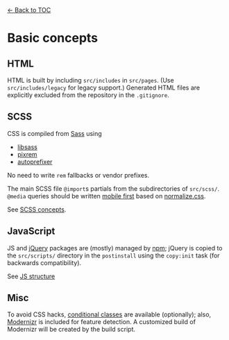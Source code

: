 [← Back to TOC](TOC.md)

# Basic concepts

## HTML

HTML is built by including `src/includes` in `src/pages`. (Use `src/includes/legacy` for legacy support.) Generated HTML files are explicitly excluded from the repository in the `.gitignore`.

## SCSS

CSS is compiled from [Sass](http://sass-lang.com) using

* [libsass](http://libsass.org)
* [pixrem](https://github.com/robwierzbowski/node-pixrem)
* [autoprefixer](https://github.com/nDmitry/grunt-autoprefixer)

No need to write `rem` fallbacks or vendor prefixes.

The main SCSS file `@import`s partials from the subdirectories of `src/scss/`. `@media` queries should be written [mobile first](http://bradfrostweb.com/blog/web/mobile-first-responsive-web-design/) based on [normalize.css](https://github.com/necolas/normalize.css/).

See [SCSS concepts](scss-concepts.md).

## JavaScript

JS and [jQuery](http://jquery.com) packages are (mostly) managed by [npm](https://www.npmjs.com/package/npm); jQuery is copied to the `src/scripts/` directory in the `postinstall` using the `copy:init` task (for backwards compatibility).

See [JS structure](javascript.md)

## Misc

To avoid CSS hacks, [conditional classes](http://www.paulirish.com/2008/conditional-stylesheets-vs-css-hacks-answer-neither/) are available (optionally); also, [Modernizr](http://modernizr.com) is included for feature detection. A customized build of Modernizr will be created by the build script.
